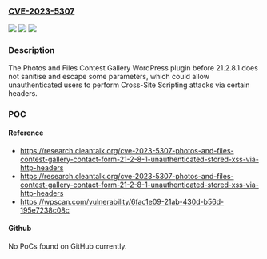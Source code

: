 ### [CVE-2023-5307](https://cve.mitre.org/cgi-bin/cvename.cgi?name=CVE-2023-5307)
![](https://img.shields.io/static/v1?label=Product&message=Photos%20and%20Files%20Contest%20Gallery&color=blue)
![](https://img.shields.io/static/v1?label=Version&message=0%3C%2021.2.8.1%20&color=brighgreen)
![](https://img.shields.io/static/v1?label=Vulnerability&message=CWE-79%20Cross-Site%20Scripting%20(XSS)&color=brighgreen)

### Description

The Photos and Files Contest Gallery WordPress plugin before 21.2.8.1 does not sanitise and escape some parameters, which could allow unauthenticated users to perform Cross-Site Scripting attacks via certain headers.

### POC

#### Reference
- https://research.cleantalk.org/cve-2023-5307-photos-and-files-contest-gallery-contact-form-21-2-8-1-unauthenticated-stored-xss-via-http-headers
- https://research.cleantalk.org/cve-2023-5307-photos-and-files-contest-gallery-contact-form-21-2-8-1-unauthenticated-stored-xss-via-http-headers
- https://wpscan.com/vulnerability/6fac1e09-21ab-430d-b56d-195e7238c08c

#### Github
No PoCs found on GitHub currently.

